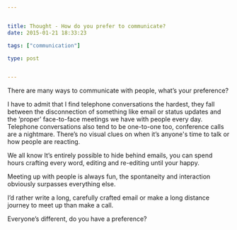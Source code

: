 ```yaml
---


title: Thought - How do you prefer to communicate?
date: 2015-01-21 18:33:23

tags: ["communication"]

type: post


---
```

There are many ways to communicate with people, what’s your preference?

I have to admit that I find telephone conversations the hardest, they
fall between the disconnection of something like email or status updates
and the ‘proper’ face-to-face meetings we have with people every day.
Telephone conversations also tend to be one-to-one too, conference calls
are a nightmare. There’s no visual clues on when it’s anyone's time to
talk or how people are reacting.

We all know It’s entirely possible to hide behind emails, you can spend
hours crafting every word, editing and re-editing until your happy.

Meeting up with people is always fun, the spontaneity and interaction
obviously surpasses everything else.

I’d rather write a long, carefully crafted email or make a long distance
journey to meet up than make a call.

Everyone’s different, do you have a preference?
